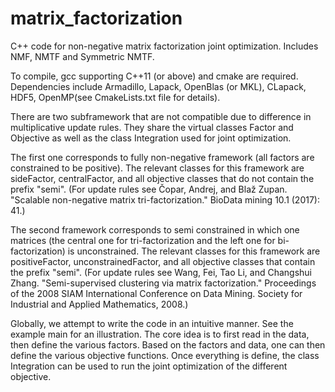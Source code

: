 # matrix_factorization

C++ code for non-negative matrix factorization joint optimization. Includes NMF, NMTF and Symmetric NMTF.

To compile, gcc supporting C++11 (or above) and cmake are required.
Dependencies include Armadillo, Lapack, OpenBlas (or MKL), CLapack, HDF5, OpenMP(see CmakeLists.txt file for details).

There are two subframework that are not compatible due to difference in multiplicative update rules. They share the virtual classes Factor and Objective as well as the class Integration used for joint optimization.

The first one corresponds to fully non-negative framework (all factors are constrained to be positive). The relevant classes for this framework are sideFactor, centralFactor, and all objective classes that do not contain the prefix "semi". (For update rules see Čopar, Andrej, and Blaž Zupan. "Scalable non-negative matrix tri-factorization." BioData mining 10.1 (2017): 41.)

The second framework corresponds to semi constrained in which one matrices (the central one for tri-factorization and the left one for bi-factorization) is unconstrained. The relevant classes for this framework are positiveFactor, unconstrainedFactor, and all objective classes that contain the prefix "semi". (For update rules see Wang, Fei, Tao Li, and Changshui Zhang. "Semi-supervised clustering via matrix factorization." Proceedings of the 2008 SIAM International Conference on Data Mining. Society for Industrial and Applied Mathematics, 2008.)

Globally, we attempt to write the code in an intuitive manner. See the example main for an illustration. The core idea is to first read in the data, then define the various factors. Based on the factors and data, one can then define the various objective functions. Once everything is define, the class Integration can be used to run the joint optimization of the different objective.
